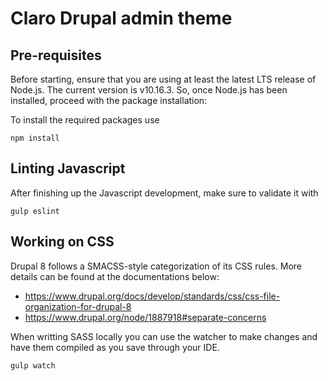 # Claro Drupal admin theme

## Pre-requisites
Before starting, ensure that you are using at least the latest LTS release of
Node.js. The current version is v10.16.3. So, once Node.js has been installed,
proceed with the package installation:

To install the required packages use
```
npm install
```

## Linting Javascript
After finishing up the Javascript development, make sure to validate it with

```
gulp eslint
```

## Working on CSS
Drupal 8 follows a SMACSS-style categorization of its CSS rules. More details
can be found at the documentations below:
- https://www.drupal.org/docs/develop/standards/css/css-file-organization-for-drupal-8
- https://www.drupal.org/node/1887918#separate-concerns

When writting SASS locally you can use the watcher to make changes and have them
compiled as you save through your IDE.

```
gulp watch
```
